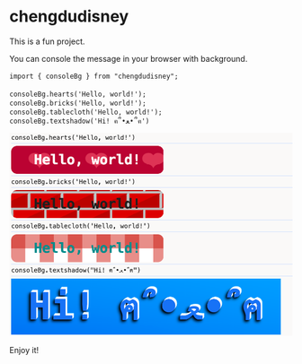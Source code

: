 # chengdudisney

This is a fun project.

You can console the message in your browser with background.

```
import { consoleBg } from "chengdudisney";

consoleBg.hearts('Hello, world!');
consoleBg.bricks('Hello, world!');
consoleBg.tablecloth('Hello, world!');
consoleBg.textshadow('Hi! ฅ՞•ﻌ•՞ฅ')
```

![consoleBg](https://raw.githubusercontent.com/smartisantt/chengdudisney/main/assets/consoleBg.png)

Enjoy it!
